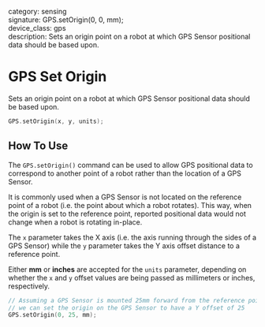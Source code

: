 category: sensing  
signature: GPS.setOrigin(0, 0, mm);  
device_class: gps  
description: Sets an origin point on a robot at which GPS Sensor positional data should be based upon.  

# GPS Set Origin

Sets an origin point on a robot at which GPS Sensor positional data should be based upon.

```cpp
GPS.setOrigin(x, y, units);
```

## How To Use

The `GPS.setOrigin()` command can be used to allow GPS positional data to correspond to another point of a robot rather than the location of a GPS Sensor.

It is commonly used when a GPS Sensor is not located on the reference point of a robot (i.e. the point about which a robot rotates). This way, when the origin is set to the reference point, reported positional data would not change when a robot is rotating in-place.

The `x` parameter takes the X axis (i.e. the axis running through the sides of a GPS Sensor) while the `y` parameter takes the Y axis offset distance to a reference point.

Either **mm** or **inches** are accepted for the `units` parameter, depending on whether the `x` and `y` offset values are being passed as millimeters or inches, respectively.

```cpp
// Assuming a GPS Sensor is mounted 25mm forward from the reference point of a robot,
// we can set the origin on the GPS Sensor to have a Y offset of 25
GPS.setOrigin(0, 25, mm);
```

<advanced>
</advanced>